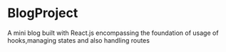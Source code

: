 # BlogProject
A mini blog built with React.js encompassing the foundation of usage of hooks,managing states and also handling routes
